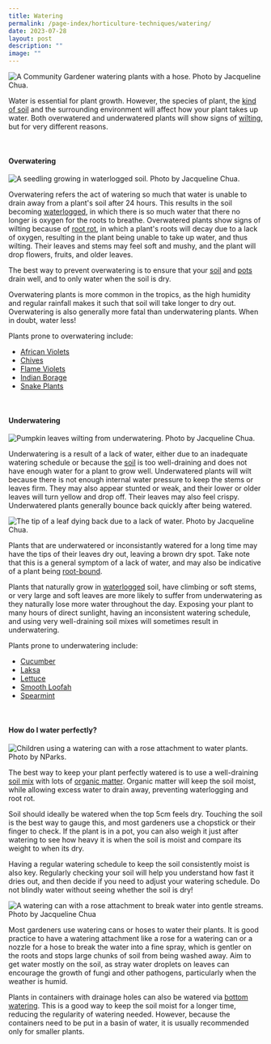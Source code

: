 ```yaml
---
title: Watering
permalink: /page-index/horticulture-techniques/watering/
date: 2023-07-28
layout: post
description: ""
image: ""
---
```

<section>
	<img title="A Community Gardener watering plants with a hose. Photo by Jacqueline Chua." src="/images/Gardeners/Kampung%20Admiralty%20(4).jpg">
	<p>Water is essential for plant growth. However, the species of plant, the <a href="/page-index/horticulture-techniques/soil/">kind of soil</a> and the surrounding environment will affect how your plant takes up water. Both overwatered and underwatered plants will show signs of <a href="/page-index/plant-problems/wilting/">wilting</a>, but for very different reasons. </p>
	<br>
</section>

<section>
	<h4>Overwatering</h4>
	<img title="A seedling growing in waterlogged soil. Photo by Jacqueline Chua." src="/images/Plant%20problems/waterlogging_jacchua.jpg">
	<p>Overwatering refers  the act of watering so much that water is unable to drain away from a plant's soil after 24 hours. This results in the soil becoming  <a href="/page-index/plant-problems/waterlogging/">waterlogged</a>, in which there is so much water that there no longer is oxygen for the roots to breathe. Overwatered plants show signs of wilting because of <a href="/page-index/plant-problems/root-rot/">root rot</a>, in which a plant's roots will decay due to a lack of oxygen, resulting in the plant being unable to take up water, and thus wilting. Their leaves and stems may feel soft and mushy, and the plant will drop flowers, fruits, and older leaves.</p>
	<p>The best way to prevent overwatering is to ensure that your <a href="/page-index/horticulture-techniques/soil/">soil</a> and <a href="/page-index/horticulture-techniques/planting-in-containers/">pots</a> drain well, and to only water when the soil is dry.</p> 
	<p>Overwatering plants is more common in the tropics, as the high humidity and regular rainfall makes it such that soil will take longer to dry out. Overwatering is also generally more fatal than underwatering plants. When in doubt, water less!</p>
	<p>Plants prone to overwatering include:</p>
	<ul>
		<li><a href="/page-index/ornamental-plants/african-violet/">African Violets</a></li>
		<li><a href="/page-index/edible-plants/chives/">Chives</a></li>
		<li><a href="/page-index/ornamental-plants/flame-violet/">Flame Violets</a></li>
		<li><a href="/page-index/edible-plants/indian-borage/">Indian Borage</a></li>
		<li><a href="/page-index/ornamental-plants/snake-plant/">Snake Plants</a></li>
	</ul>
	<br>
</section>

<section>
	<h4>Underwatering</h4>
	<img title="Pumpkin leaves wilting from underwatering. Photo by Jacqueline Chua." src="/images/Plant%20problems/Wilting_JacChua%20(2).jpg">
	<p>Underwatering is a result of a lack of water, either due to an inadequate watering schedule or because the <a href="/page-index/horticulture-techniques/soil/">soil</a> is too well-draining and does not have enough water for a plant to grow well. Underwatered plants will wilt because there is not enough internal water pressure to keep the stems or leaves firm. They may also appear stunted or weak, and their lower or older leaves will turn yellow and drop off. Their leaves may also feel crispy. Underwatered plants generally bounce back quickly after being watered.</p>
	<img title="The tip of a leaf dying back due to a lack of water. Photo by Jacqueline Chua." src="/images/Plant%20problems/tipburn_lackofwater_jacquelinechua.jpg">
	<p>Plants that are underwatered or inconsistantly watered for a long time may have the tips of their leaves dry out, leaving a brown dry spot. Take note that this is a general symptom of a lack of water, and may also be indicative of a plant being <a href="/page-index/plant-problems/root-bound/">root-bound</a>.</p>
	<p>Plants that naturally grow in <a href="/page-index/plant-problems/waterlogging/">waterlogged</a> soil, have climbing or soft stems, or very large and soft leaves are more likely to suffer from underwatering as they naturally lose more water throughout the day. Exposing your plant to many hours of direct sunlight, having an inconsistent watering schedule, and using very well-draining soil mixes will sometimes result in underwatering.</p>
	<p>Plants prone to underwatering include:</p>
	<ul>
		<li><a href="/page-index/edible-plants/cucumber/">Cucumber</a></li>
		<li><a href="/page-index/edible-plants/laksa/">Laksa</a></li>
		<li><a href="/page-index/edible-plants/lettuce/">Lettuce</a></li>
		<li><a href="/page-index/edible-plants/smooth-loofah/">Smooth Loofah</a></li>
		<li><a href="/page-index/edible-plants/spearmint/">Spearmint</a></li>
	</ul>
	<br>
</section>

<section>
	<h4>How do I water perfectly?</h4>
	<img title="Children using a watering can with a rose attachment to water plants. Photo by NParks." src="/images/Gardeners/Kids%20(3).jpg">
	<p>The best way to keep your plant perfectly watered is to use a well-draining <a href="/page-index/horticulture-techniques/soil/">soil mix</a> with lots of <a href="/page-index/horticulture-techniques/soil-amendments/">organic matter</a>. Organic matter will keep the soil moist, while allowing excess water to drain away, preventing waterlogging and root rot. </p>
	<p>Soil should ideally be watered when the top 5cm feels dry. Touching the soil is the best way to gauge this, and most gardeners use a chopstick or their finger to check. If the plant is in a pot, you can also weigh it just after watering to see how heavy it is when the soil is moist and compare its weight to when its dry.</p>
	<p>Having a regular watering schedule to keep the soil consistently moist is also key. Regularly checking your soil will help you understand how fast it dries out, and then decide if you need to adjust your watering schedule. Do not blindly water without seeing whether the soil is dry!</p>
	<img title="A watering can with a rose attachment to break water into gentle streams. Photo by Jacqueline Chua" src="/images/Horti%20techniques/gentlewatering_jacquelinechua.jpg">
	<p>Most gardeners use watering cans or hoses to water their plants. It is good practice to have a watering attachment like a rose for a watering can or a nozzle for a hose to break the water into a fine spray, which is gentler on the roots and stops large chunks of soil from being washed away. Aim to get water mostly on the soil, as stray water droplets on leaves can encourage the growth of fungi and other pathogens, particularly when the weather is humid.</p>
	<p>Plants in containers with drainage holes can also be watered via <a href="/page-index/horticulture-techniques/bottom-watering/">bottom watering</a>. This is a good way to keep the soil moist for a longer time, reducing the regularity of watering needed. However, because the containers need to be put in a basin of water, it is usually recommended only for smaller plants.</p>
	<br>
</section>